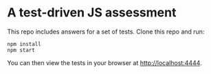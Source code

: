 # A test-driven JS assessment

This repo includes answers for a set of tests. Clone this repo and run:

    npm install
    npm start

You can then view the tests in your browser at
[http://localhost:4444](http://localhost:4444).
